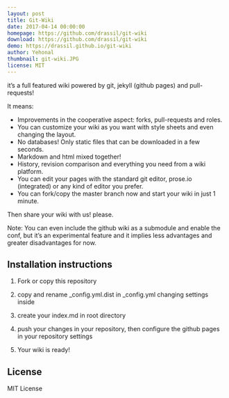 ```yaml
---
layout: post
title: Git-Wiki
date: 2017-04-14 00:00:00
homepage: https://github.com/drassil/git-wiki
download: https://github.com/drassil/git-wiki
demo: https://drassil.github.io/git-wiki
author: Yehonal
thumbnail: git-wiki.JPG
license: MIT
---
```


it’s a full featured wiki powered by git, jekyll (github pages) and pull-requests!

It means:

* Improvements in the cooperative aspect: forks, pull-requests and roles.
* You can customize your wiki as you want with style sheets and even changing the layout.
* No databases! Only static files that can be downloaded in a few seconds.
* Markdown and html mixed together!
* History, revision comparison and everything you need from a wiki platform.
* You can edit your pages with the standard git editor, prose.io (integrated) or any kind of editor you prefer.
* You can fork/copy the master branch now and start your wiki in just 1 minute.

Then share your wiki with us! please.

Note: You can even include the github wiki as a submodule and enable the conf, but it’s an experimental feature and it implies less advantages and greater disadvantages for now.

## Installation instructions

1. Fork or copy this repository

2. copy and rename _config.yml.dist in _config.yml changing settings inside

3. create your index.md in root directory

4. push your changes in your repository, then configure the github pages in your repository settings

5. Your wiki is ready!

## License

MIT License
